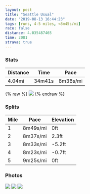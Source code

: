 ```yaml
---
layout: post
title: "Seattle Usual"
date: "2019-08-13 16:44:23"
tags: [runs, 4-5 miles, <8m45s/mi]
race: false
distance: 4.035487465
time: 2081
strava: true
---
```


### Stats

| Distance | Time | Pace |
|----------|------|------|
|4.04mi|34m41s|8m36s/mi|

{% raw %}
<img src='https://maps.googleapis.com/maps/api/staticmap?maptype=roadmap&path=enc:{otaHt|ziVMHQVE?MFERSn@CNMLADSRc@N_@VENIHCPATBVPt@ETMZ_@XUt@EXINIVBZAZG`@GLIb@KXGLSTQHKJKRGX@^Cd@EPQXQj@A\?n@Iv@Ob@SZMLSJENKhAAp@AV@^EZ?ZIr@C`@BLBDJWBSJOLs@AYB{@BM@YDWCiAb@sALy@Li@Fi@HMNID?BEXkAZe@Po@@QDCh@sAHMDO?mBF[FE?]Jy@Lc@P[HYB[AWB[BGR[JE`@]Ra@\cAP[XQTUh@_@b@}@PQJCDG?EPWTYd@iALMTg@PQ^U\a@HQLg@DIDOHIJ[^a@XSfAuA`@a@Te@Ni@PYV{@DOFmAP{@Fi@FU\s@RCN@r@Jh@ILIl@{@DM\MRS^o@H]LaAJ{AN_AHSV]Vm@V[JCf@q@FKZw@Vg@T]\a@f@a@hAuALINQh@c@Ve@X[bAwAr@kAFSd@o@DMBq@DKHGX]H?HMNe@HKDADBPMP[\]FYLSHYt@aBd@s@TUXs@Fa@HFBEf@aB|@wAp@{BpAeD\k@f@gAV]NYLa@JKHSLGRw@t@qAJa@HKDQh@kANOVML[FERe@Rm@JKFMd@oA\m@ZkAPY@BQZOT&key=AIzaSyC1MId7bFpkLXNAaYhBSTb8jLyiSqzbDtM&size=800x800&markers=color:yellow|label:S|47.62382,-122.36763&markers=color:green|label:F|47.60992,-122.34629999999996'>
{% endraw %}

### Splits

| Mile | Pace | Elevation |
|------|------|-----------|
|1|8m49s/mi|0ft|
|2|8m37s/mi|2.3ft|
|3|8m33s/mi|-5.2ft|
|4|8m23s/mi|-0.7ft|
|5|9m25s/mi|0ft|

### Photos
<img src='https://dgtzuqphqg23d.cloudfront.net/RPjmyw1NPhDOyqqp4TxafdNbBn0FXAbSC78b021QgXs-768x575.jpg'>

<img src='https://dgtzuqphqg23d.cloudfront.net/wLdplOo3f53I9-Uod80JqclMjOpEblKfRucd5vM0FGU-768x578.jpg'>

<img src='https://dgtzuqphqg23d.cloudfront.net/_CvcODJAfOX3Xbf7nS9SGr78YF1vxgjSqWBSDKY4BmQ-576x768.jpg'>
